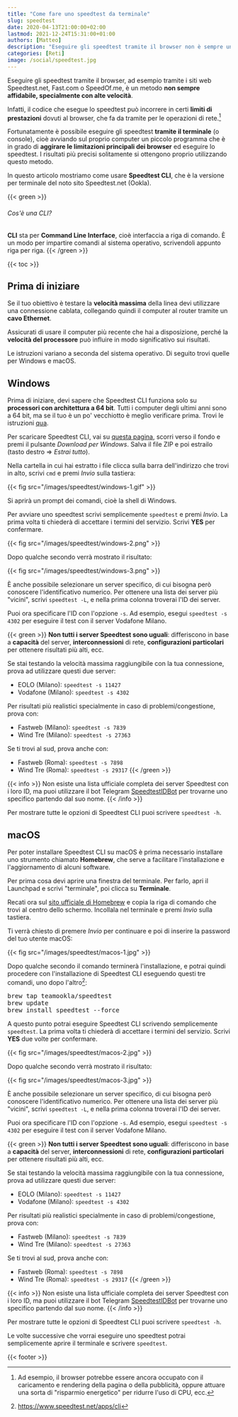 ```yaml
---
title: "Come fare uno speedtest da terminale"
slug: speedtest
date: 2020-04-13T21:00:00+02:00
lastmod: 2021-12-24T15:31:00+01:00
authors: [Matteo]
description: "Eseguire gli speedtest tramite il browser non è sempre un metodo affidabile. Questa guida spiega come eseguirli tramite terminale, su Windows e macOS"
categories: [Reti]
image: /social/speedtest.jpg
---
```


Eseguire gli speedtest tramite il browser, ad esempio tramite i siti web Speedtest.net, Fast.com o SpeedOf.me, è un metodo **non sempre affidabile, specialmente con alte velocità**.

Infatti, il codice che esegue lo speedtest può incorrere in certi **limiti di prestazioni** dovuti al browser, che fa da tramite per le operazioni di rete.[^limiti]

[^limiti]: Ad esempio, il browser potrebbe essere ancora occupato con il caricamento e rendering della pagina o della pubblicità, oppure attuare una sorta di "risparmio energetico" per ridurre l'uso di CPU, ecc.

Fortunatamente è possibile eseguire gli speedtest **tramite il terminale** (o console), cioè avviando sul proprio computer un piccolo programma che è in grado di **aggirare le limitazioni principali dei browser** ed eseguire lo speedtest. I risultati più precisi solitamente si ottengono proprio utilizzando questo metodo.

In questo articolo mostriamo come usare **Speedtest CLI**, che è la versione per terminale del noto sito Speedtest.net (Ookla).

{{< green >}}
###### Cos'è una CLI?

**CLI** sta per **Command Line Interface**, cioè interfaccia a riga di comando. È un modo per impartire comandi al sistema operativo, scrivendoli appunto riga per riga.
{{< /green >}}

{{< toc >}}

## Prima di iniziare

Se il tuo obiettivo è testare la **velocità massima** della linea devi utilizzare una connessione cablata, collegando quindi il computer al router tramite un **cavo Ethernet**.

Assicurati di usare il computer più recente che hai a disposizione, perché la **velocità del processore** può influire in modo significativo sui risultati.

Le istruzioni variano a seconda del sistema operativo. Di seguito trovi quelle per Windows e macOS.

## Windows

Prima di iniziare, devi sapere che Speedtest CLI funziona solo su **processori con architettura a 64 bit**. Tutti i computer degli ultimi anni sono a 64 bit, ma se il tuo è un po' vecchiotto è meglio verificare prima. Trovi le istruzioni [qua](https://support.microsoft.com/it-it/help/15056/windows-32-64-bit-faq).

Per scaricare Speedtest CLI, vai su [questa pagina](https://www.speedtest.net/it/apps/cli), scorri verso il fondo e premi il pulsante *Download per Windows*. Salva il file ZIP e poi estrailo (tasto destro => *Estrai tutto*).

Nella cartella in cui hai estratto i file clicca sulla barra dell'indirizzo che trovi in alto, scrivi `cmd` e premi *Invio* sulla tastiera:

{{< fig src="/images/speedtest/windows-1.gif" >}}

Si aprirà un prompt dei comandi, cioè la shell di Windows.

Per avviare uno speedtest scrivi semplicemente `speedtest` e premi *Invio*. La prima volta ti chiederà di accettare i termini del servizio. Scrivi **YES** per confermare.

{{< fig src="/images/speedtest/windows-2.png" >}}

Dopo qualche secondo verrà mostrato il risultato:

{{< fig src="/images/speedtest/windows-3.png" >}}

È anche possibile selezionare un server specifico, di cui bisogna però conoscere l'identificativo numerico. Per ottenere una lista dei server più "vicini", scrivi `speedtest -L`, e nella prima colonna troverai l'ID dei server.

Puoi ora specificare l'ID con l'opzione `-s`. Ad esempio, esegui `speedtest -s 4302` per eseguire il test con il server Vodafone Milano.

{{< green >}}
**Non tutti i server Speedtest sono uguali**: differiscono in base a **capacità** del server, **interconnessioni** di rete, **configurazioni particolari** per ottenere risultati più alti, ecc.

Se stai testando la velocità massima raggiungibile con la tua connessione, prova ad utilizzare questi due server:
- EOLO (Milano): `speedtest -s 11427`
- Vodafone (Milano): `speedtest -s 4302`

Per risultati più realistici specialmente in caso di problemi/congestione, prova con:
- Fastweb (Milano): `speedtest -s 7839`
- Wind Tre (Milano): `speedtest -s 27363`

Se ti trovi al sud, prova anche con:
- Fastweb (Roma): `speedtest -s 7898`
- Wind Tre (Roma): `speedtest -s 29317`
{{< /green >}}

{{< info >}}
Non esiste una lista ufficiale completa dei server Speedtest con i loro ID, ma puoi utilizzare il bot Telegram [SpeedtestIDBot](https://t.me/speedtestidbot) per trovarne uno specifico partendo dal suo nome.
{{< /info >}}

Per mostrare tutte le opzioni di Speedtest CLI puoi scrivere `speedtest -h`.

## macOS

Per poter installare Speedtest CLI su macOS è prima necessario installare uno strumento chiamato **Homebrew**, che serve a facilitare l'installazione e l'aggiornamento di alcuni software.

Per prima cosa devi aprire una finestra del terminale. Per farlo, apri il Launchpad e scrivi "terminale", poi clicca su **Terminale**.

Recati ora sul [sito ufficiale di Homebrew](https://brew.sh/index_it) e copia la riga di comando che trovi al centro dello schermo. Incollala nel terminale e premi *Invio* sulla tastiera.

Ti verrà chiesto di premere *Invio* per continuare e poi di inserire la password del tuo utente macOS:

{{< fig src="/images/speedtest/macos-1.jpg" >}}

Dopo qualche secondo il comando terminerà l'installazione, e potrai quindi procedere con l'installazione di Speedtest CLI eseguendo questi tre comandi, uno dopo l'altro[^speedtestcli]:

[^speedtestcli]: https://www.speedtest.net/apps/cli

<pre>
brew tap teamookla/speedtest
brew update
brew install speedtest --force
</pre>

A questo punto potrai eseguire Speedtest CLI scrivendo semplicemente `speedtest`. La prima volta ti chiederà di accettare i termini del servizio. Scrivi **YES** due volte per confermare.

{{< fig src="/images/speedtest/macos-2.jpg" >}}

Dopo qualche secondo verrà mostrato il risultato:

{{< fig src="/images/speedtest/macos-3.jpg" >}}

È anche possibile selezionare un server specifico, di cui bisogna però conoscere l'identificativo numerico. Per ottenere una lista dei server più "vicini", scrivi `speedtest -L`, e nella prima colonna troverai l'ID dei server.

Puoi ora specificare l'ID con l'opzione `-s`. Ad esempio, esegui `speedtest -s 4302` per eseguire il test con il server Vodafone Milano.

{{< green >}}
**Non tutti i server Speedtest sono uguali**: differiscono in base a **capacità** del server, **interconnessioni** di rete, **configurazioni particolari** per ottenere risultati più alti, ecc.

Se stai testando la velocità massima raggiungibile con la tua connessione, prova ad utilizzare questi due server:
- EOLO (Milano): `speedtest -s 11427`
- Vodafone (Milano): `speedtest -s 4302`

Per risultati più realistici specialmente in caso di problemi/congestione, prova con:
- Fastweb (Milano): `speedtest -s 7839`
- Wind Tre (Milano): `speedtest -s 27363`

Se ti trovi al sud, prova anche con:
- Fastweb (Roma): `speedtest -s 7898`
- Wind Tre (Roma): `speedtest -s 29317`
{{< /green >}}

{{< info >}}
Non esiste una lista ufficiale completa dei server Speedtest con i loro ID, ma puoi utilizzare il bot Telegram [SpeedtestIDBot](https://t.me/speedtestidbot) per trovarne uno specifico partendo dal suo nome.
{{< /info >}}

Per mostrare tutte le opzioni di Speedtest CLI puoi scrivere `speedtest -h`.

Le volte successive che vorrai eseguire uno speedtest potrai semplicemente aprire il terminale e scrivere `speedtest`.

{{< footer >}}
